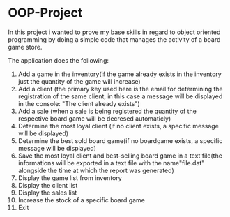 # OOP-Project
In this project i wanted to prove my base skills in regard to object oriented programming by doing a simple code that manages the activity of a board game store.


The application does the following:
1. Add a game in the inventory(if the game already exists in the inventory just the quantity of the game will increase)
2. Add a client (the primary key used here is the email for determining the registration of the same client, in this case a message will be displayed in the console: "The client already exists")
3. Add a sale (when a sale is being registered the quantity of the respective board game will be decresed automaticly)
4. Determine the most loyal client (if no client exists, a specific message will be displayed)
5. Determine the best sold board game(if no boardgame exists, a specific message will be displayed)
6. Save the most loyal client and best-selling board game in a text file(the informations will be exported in a text file with the name"file.dat" alongside the time at which the report was generated)
7. Display the game list from inventory
8. Display the client list 
9. Display the sales list
10. Increase the stock of a specific board game
11. Exit
